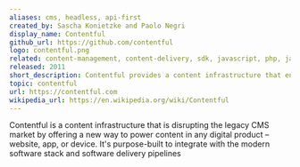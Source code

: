 ```yaml
---
aliases: cms, headless, api-first
created_by: Sascha Konietzke and Paolo Negri
display_name: Contentful
github_url: https://github.com/contentful
logo: contentful.png
related: content-management, content-delivery, sdk, javascript, php, java, python, ruby, .net, ios, android   
released: 2011
short_description: Contentful provides a content infrastructure that enables teams to power content in any digital product. 
topic: contentful
url: https://contentful.com
wikipedia_url: https://en.wikipedia.org/wiki/Contentful
---
```

Contentful is a content infrastructure that is disrupting the legacy CMS market by offering a new way to power content in any digital product – website, app, or device. It's purpose-built to integrate with the modern software stack and software delivery pipelines